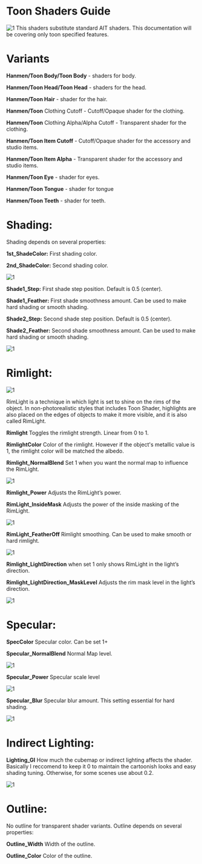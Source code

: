 # Toon Shaders Guide

![1](https://github.com/Hanmen-lab/HS2-AI-ASE-Shaders/blob/1f9e31632ca1fd39ebedede19776e7c8706ed256/Docs/toon%20banner.jpg)
This shaders substitute standard AIT shaders. This documentation will be covering only toon specified features.

# Variants

**Hanmen/Toon Body/Toon Body** - shaders for body.

**Hanmen/Toon Head/Toon Head** - shaders for the head.

**Hanmen/Toon Hair** - shader for the hair.

**Hanmen/Toon** Clothing Cutoff - Cutoff/Opaque shader for the clothing.

**Hanmen/Toon** Clothing Alpha/Alpha Cutoff - Transparent shader for the clothing.

**Hanmen/Toon Item Cutoff** - Cutoff/Opaque shader for the accessory and studio items.

**Hanmen/Toon Item Alpha** - Transparent shader for the accessory and studio items.

**Hanmen/Toon Eye** - shader for eyes.

**Hanmen/Toon Tongue** - shader for tongue

**Hanmen/Toon Teeth** - shader for teeth.


# Shading:

Shading depends on several properties:

**1st_ShadeColor:** First shading color.

**2nd_ShadeColor:** Second shading color.

![1](https://github.com/Hanmen-lab/HS2-AI-ASE-Shaders/blob/master/Docs/tg01.jpg)

**Shade1_Step:** First shade step position. Default is 0.5 (center).

**Shade1_Feather:** First shade smoothness amount.  Can be used to make hard shading or smooth shading.

**Shade2_Step:** Second shade step position. Default is 0.5 (center).

**Shade2_Feather:** Second shade smoothness amount.  Can be used to make hard shading or smooth shading.

![1](https://github.com/Hanmen-lab/HS2-AI-ASE-Shaders/blob/master/Docs/tg02.gif)

# Rimlight:

![1](https://github.com/Hanmen-lab/HS2-AI-ASE-Shaders/blob/master/Docs/tg03.jpg)

RimLight is a technique in which light is set to shine on the rims of the object.
In non-photorealistic styles that includes Toon Shader, highlights are also placed on the edges of objects to make it more visible, and it is also called RimLight.

**Rimlight** Toggles the rimlight strength. Linear from 0 to 1.

**RimlightColor** Color of the rimlight. However if the object's metallic value is 1, the rimlight color will be matched the albedo.

**Rimlight_NormalBlend** Set 1 when you want the normal map to influence the RimLight.

![1](https://github.com/Hanmen-lab/HS2-AI-ASE-Shaders/blob/master/Docs/tg04.gif)

**Rimlight_Power** Adjusts the RimLight’s power.

**RimLight_InsideMask** Adjusts the power of the inside masking of the RimLight.

![1](https://github.com/Hanmen-lab/HS2-AI-ASE-Shaders/blob/master/Docs/tg05.gif)

**RimLight_FeatherOff** Rimlight smoothing. Can be used to make smooth or hard rimlight.

![1](https://github.com/Hanmen-lab/HS2-AI-ASE-Shaders/blob/master/Docs/tg06.gif)

**Rimlight_LightDirection** when set 1 only shows RimLight in the light’s direction.

**Rimlight_LightDirection_MaskLevel** Adjusts the rim mask level in the light’s direction.

![1](https://github.com/Hanmen-lab/HS2-AI-ASE-Shaders/blob/master/Docs/tg07.gif)

# Specular:

**SpecColor** Specular color. Can be set 1+

**Specular_NormalBlend** Normal Map level.

![1](https://github.com/Hanmen-lab/HS2-AI-ASE-Shaders/blob/master/Docs/tg08.gif)

**Specular_Power** Specular scale level

![1](https://github.com/Hanmen-lab/HS2-AI-ASE-Shaders/blob/master/Docs/tg09.gif)

**Specular_Blur** Specular blur amount. This setting essential for hard shading.

![1](https://github.com/Hanmen-lab/HS2-AI-ASE-Shaders/blob/master/Docs/tg10.gif)

# Indirect Lighting:

**Lighting_GI** How much the cubemap or indirect lighting affects the shader. Basically I reccomend to keep it 0 to maintain the cartoonish looks and easy shading tuning. Otherwise, for some scenes use about 0.2.

![1](https://github.com/Hanmen-lab/HS2-AI-ASE-Shaders/blob/master/Docs/tg11.gif)

# Outline:

No outline for transparent shader variants. Outline depends on several properties:

**Outline_Width** Width of the outline.

**Outline_Color** Color of the outline.
